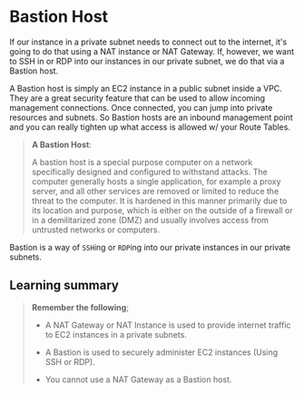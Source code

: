 # Bastion Host

If our instance in a private subnet needs to connect out to the internet, it's going to do that using a NAT instance or NAT Gateway. If, however, we want to SSH in or RDP into our instances in our private subnet, we do that via a Bastion host.

A Bastion host is simply an EC2 instance in a public subnet inside a VPC. They are a great security feature that can be used to allow incoming management connections. Once connected, you can jump into private resources and subnets. So Bastion hosts are an inbound management point and you can really tighten up what access is allowed w/ your Route Tables.

> **A Bastion Host**:
>
> A bastion host is a special purpose computer on a network specifically designed and configured to withstand attacks. The computer generally hosts a single application, for example a proxy server, and all other services are removed or limited to reduce the threat to the computer. It is hardened in this manner primarily due to its location and purpose, which is either on the outside of a firewall or in a demilitarized zone (DMZ) and usually involves access from untrusted networks or computers.

Bastion is a way of `SSH`ing or `RDP`ing into our private instances in our private subnets.

## Learning summary

> **Remember the following**;
>
> * A NAT Gateway or NAT Instance is used to provide internet traffic to EC2 instances in a private subnets.
>
> * A Bastion is used to securely administer EC2 instances (Using SSH or RDP).
>
> * You cannot use a NAT Gateway as a Bastion host.
